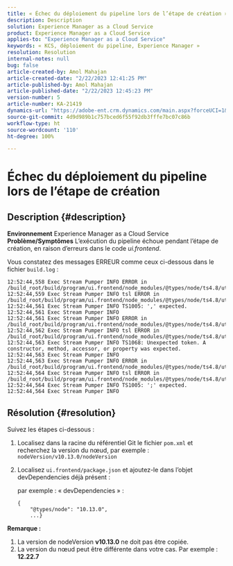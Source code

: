 ```yaml
---
title: « Échec du déploiement du pipeline lors de l’étape de création »
description: Description
solution: Experience Manager as a Cloud Service
product: Experience Manager as a Cloud Service
applies-to: "Experience Manager as a Cloud Service"
keywords: « KCS, déploiement du pipeline, Experience Manager »
resolution: Resolution
internal-notes: null
bug: false
article-created-by: Amol Mahajan
article-created-date: "2/22/2023 12:41:25 PM"
article-published-by: Amol Mahajan
article-published-date: "2/22/2023 12:45:23 PM"
version-number: 5
article-number: KA-21419
dynamics-url: "https://adobe-ent.crm.dynamics.com/main.aspx?forceUCI=1&pagetype=entityrecord&etn=knowledgearticle&id=54614d32-aeb2-ed11-83fe-6045bd0065b6"
source-git-commit: 4d9d989b1c757bced6f55f92db3fffe7bc07c86b
workflow-type: ht
source-wordcount: '110'
ht-degree: 100%

---
```


# Échec du déploiement du pipeline lors de l’étape de création

## Description {#description}

<b>Environnement</b>
Experience Manager as a Cloud Service
<b>Problème/Symptômes</b>
L’exécution du pipeline échoue pendant l’étape de création, en raison d’erreurs dans le code *ui.frontend*.

Vous constatez des messages ERREUR comme ceux ci-dessous dans le fichier `build.log` :


```
12:52:44,558 Exec Stream Pumper INFO ERROR in /build_root/build/program/ui.frontend/node_modules/@types/node/ts4.8/util.d.ts
12:52:44,559 Exec Stream Pumper INFO tsl ERROR in /build_root/build/program/ui.frontend/node_modules/@types/node/ts4.8/util.d.ts(1485,42)
12:52:44,561 Exec Stream Pumper INFO TS1005: ',' expected.
12:52:44,561 Exec Stream Pumper INFO
12:52:44,561 Exec Stream Pumper INFO ERROR in /build_root/build/program/ui.frontend/node_modules/@types/node/ts4.8/util.d.ts
12:52:44,562 Exec Stream Pumper INFO tsl ERROR in /build_root/build/program/ui.frontend/node_modules/@types/node/ts4.8/util.d.ts(1485,44)
12:52:44,563 Exec Stream Pumper INFO TS1068: Unexpected token. A constructor, method, accessor, or property was expected.
12:52:44,563 Exec Stream Pumper INFO
12:52:44,563 Exec Stream Pumper INFO ERROR in /build_root/build/program/ui.frontend/node_modules/@types/node/ts4.8/util.d.ts
12:52:44,564 Exec Stream Pumper INFO tsl ERROR in /build_root/build/program/ui.frontend/node_modules/@types/node/ts4.8/util.d.ts(1485,57)
12:52:44,564 Exec Stream Pumper INFO TS1005: ';' expected.
12:52:44,564 Exec Stream Pumper INFO
```



## Résolution {#resolution}

Suivez les étapes ci-dessous :<br>
1. Localisez dans la racine du référentiel Git le fichier `pom.xml` et recherchez la version du nœud, par exemple : `nodeVersion/v10.13.0/nodeVersion`
2. Localisez `ui.frontend/package.json` et ajoutez-le dans l’objet devDependencies déjà présent :

   par exemple : « devDependencies » :


   ```
   {
       "@types/node": "10.13.0",
       ...}
   ```


<b>Remarque :</b>

1. La version de nodeVersion <b>v10.13.0</b> ne doit pas être copiée.
2. La version du nœud peut être différente dans votre cas. Par exemple : <b>12.22.7</b>

